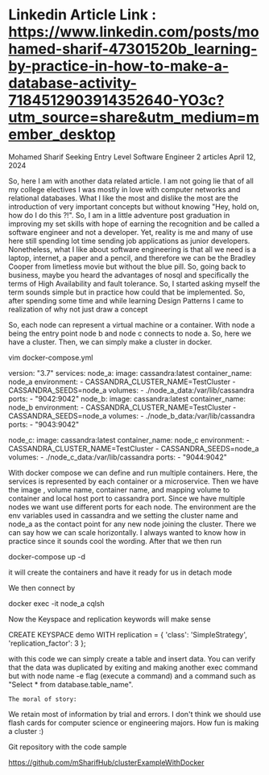 

Linkedin Article Link : https://www.linkedin.com/posts/mohamed-sharif-47301520b_learning-by-practice-in-how-to-make-a-database-activity-7184512903914352640-YO3c?utm_source=share&utm_medium=member_desktop
===================================================================================================================================================================
Mohamed Sharif
Seeking Entry Level Software Engineer
2 articles
April 12, 2024

So, here I am with another data related article. I am not going lie that of all my college electives I was mostly in love with computer networks and relational databases. What I like the most and dislike the most are the introduction of very important concepts but without knowing "Hey, hold on, how do I do this ?!". So, I am in a little adventure post graduation in improving my set skills with hope of earning the recognition and be called a software engineer and not a developer. Yet, reality is me and many of use here still spending lot time sending job applications as junior developers. Nonetheless, what I like about software engineering is that all we need is a laptop, internet, a paper and a pencil, and therefore we can be the Bradley Cooper from limetless movie but without the blue pill. So, going back to business, maybe you heard the advantages of nosql and specifically the terms of High Availability and fault tolerance. So, I started asking myself the term sounds simple but in practice how could that be implemented. So, after spending some time and while learning Design Patterns I came to realization of why not just draw a concept 

So, each node can represent a virtual machine or a container. With node a being the entry point node b and node c connects to node a. So, here we have a cluster. Then, we can simply make a cluster in docker.


vim docker-compose.yml


version: "3.7"
services:
  node_a:
    image: cassandra:latest
    container_name: node_a
    environment:
      - CASSANDRA_CLUSTER_NAME=TestCluster
      - CASSANDRA_SEEDS=node_a
    volumes:
      - ./node_a_data:/var/lib/cassandra
    ports:
      - "9042:9042"
  node_b:
    image: cassandra:latest
    container_name: node_b
    environment:
      - CASSANDRA_CLUSTER_NAME=TestCluster
      - CASSANDRA_SEEDS=node_a
    volumes:
      - ./node_b_data:/var/lib/cassandra
    ports:
      - "9043:9042"

  node_c:
    image: cassandra:latest
    container_name: node_c
    environment:
    - CASSANDRA_CLUSTER_NAME=TestCluster
    - CASSANDRA_SEEDS=node_a
    volumes:
    - ./node_c_data:/var/lib/cassandra
    ports:
    - "9044:9042" 


With docker compose we can define and run multiple containers. Here, the services is represented by each container or a microservice. Then we have the image , volume name, container name, and mapping volume to container and local host port to cassandra port. Since we have multiple nodes we want use different ports for each node. The environment are the env variables used in cassandra and we setting the cluster name and node_a as the contact point for any new node joining the cluster. There we can say how we can scale horizontally. I always wanted to know how in practice since it sounds cool the wording. After that we then run 

docker-compose up -d

 it will create the containers and have it ready for us in detach mode


We then connect by

docker exec -it node_a cqlsh

 Now the Keyspace and replication keywords will make sense

CREATE KEYSPACE demo WITH replication = {
    'class': 'SimpleStrategy', 
    'replication_factor': 3
}; 

with this code we can simply create a table and insert data. You can verify that the data was duplicated by exiting and making another exec command but with node name -e flag (execute a command) and a command such as "Select * from database.table_name". 


    The moral of story: 

We retain most of information by trial and errors. I don't think we should use flash cards for computer science or engineering majors. How fun is making a cluster :)


Git repository with the code sample

https://github.com/mSharifHub/clusterExampleWithDocker 
